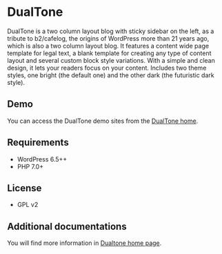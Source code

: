 # DualTone

DualTone is a two column layout blog with sticky sidebar on the left, as a tribute to b2/cafelog, the origins of WordPress more than 21 years ago, which is also a two column layout blog. It features a content wide page template for legal text, a blank template for creating any type of content layout and several custom block style variations. With a simple and clean design, it lets your readers focus on your content. Includes two theme styles, one bright (the default one) and the other dark (the futuristic dark style).

## Demo

You can access the DualTone demo sites from the [DualTone home](https://ballarinconsulting.com/dualtone).

## Requirements

- WordPress 6.5++
- PHP 7.0+

## License

- GPL v2

## Additional documentations

You will find more information in [Dualtone home page](https://ballarinconsulting.com/dualtone/).
